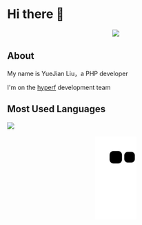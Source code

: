 # Hi there 👋

<div align="center">
    <img  src="https://github-readme-streak-stats.herokuapp.com/?user=PandaLIU-1111" />
</div>

## About

My name is YueJian Liu，a PHP developer

I'm on the [hyperf](https://github.com/hyperf) development team

## Most Used Languages


![](https://github-readme-stats.vercel.app/api/top-langs/?username=PandaLIU-1111&layout=compact&show_icons=true&theme=flat&hide_title=true)


<div align="center"><img src="https://raw.githubusercontent.com/PandaLIU-1111/PandaLIU-1111/main/assets/github-contribution-grid-snake.svg" ></div>

<!--
**PandaLIU-1111/PandaLIU-1111** is a ✨ _special_ ✨ repository because its `README.md` (this file) appears on your GitHub profile.

Here are some ideas to get you started:

- 🔭 I’m currently working on ...
- 🌱 I’m currently learning ...
- 👯 I’m looking to collaborate on ...
- 🤔 I’m looking for help with ...
- 💬 Ask me about ...
- 📫 How to reach me: ...
- 😄 Pronouns: ...
- ⚡ Fun fact: ...
-->
